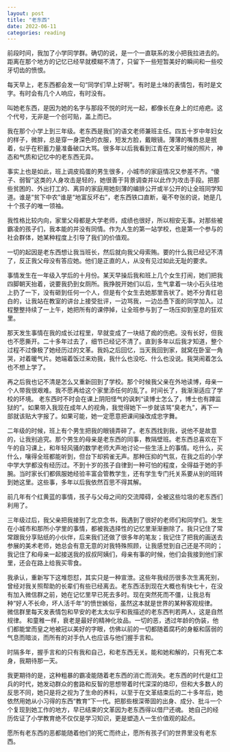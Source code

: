 ```yaml
---
layout: post
title: "老东西"
date: 2022-06-11
categories: reading
---
```


前段时间，我加了小学同学群。确切的说，是一个一直联系的发小把我拉进去的。距离在那个地方的记忆已经早就模糊不清了，只留下一些短暂美好的瞬间和一些咬牙切齿的愤恨。

每天早上，老东西都会发一句“同学们早上好啊”。有时是土味的表情包，有时是文字。有时会有几个人响应，有时没有。

叫她老东西，是因为她的名字与那段不悦的时光一起，都像长在身上的烂疮疤。这个代号，无非是一个创可贴，盖上而已。

我在那个小学上到三年级。老东西是我们的语文老师兼班主任。四五十岁中年妇女的样子，微胖，总是穿一身深色的衣服，短发方脸，戴眼镜。薄薄的嘴唇总是抿着，似乎在积蓄力量准备破口大骂。很多年以后我看到江青在文革时候的照片，神态和气质和记忆中的老东西无异。

事实上也是如此，班上调皮捣蛋的男生很多，小城市的家庭情况又参差不齐。“傻子、弱智”这类的人身攻击是轻的，她很善于背景调查并以此作为攻击手段。把那些贫困的、外出打工的、离异的家庭用她刻薄的编排公开或半公开的让全班同学知道。谁是“贫下中农”谁是“地富反坏右”，老东西铁口直断，毫不夸张的说，她是几十个孩子的唯一领袖。

我性格比较内向，家里父母都是大学老师，成绩也很好，所以相安无事。对那些被霸凌的孩子们，我本能的并没有同情。作为人生的第一站学校，也是第一个参与的社会群体，她某种程度上引导了我们的价值观。

一切的起因是老东西想让我当班长，然后就向我父母索贿。要的什么我已经记不清了，反正我父母没有答应她。他们是正直的人，从没有见过如此无耻的要求。

事情发生在一年级入学后的十月份。某天早操后我和班上几个女生打闹，她们把我四脚朝天抬着，说要我扔到女厕所。我挣脱开她们以后，生气拿着一块小石头往地上扔了一下，没有砸到任何一个人，但是有个女生去她那里告状了。她不分青红皂白的，让我站在教室的讲台上接受批评，一边骂我，一边怂恿下面的同学加入。过程整整持续了一上午，她把所有的课停掉，让全班参与到了一场压抑到窒息的狂欢里。

那天发生事情在我的成长过程里，早就变成了一块结了痂的伤疤。没有长好，但我也不愿撕开。二十多年过去了，细节已经记不清了。直到多年以后我才知道，整个过程不过像极了她经历过的文革。我妈之后回忆，当天我回到家，就窝在卧室一角哭，对着暖气片。她端着饭过来劝我，我什么也没吃、什么也没说。我哭闹着怎么也不想上学了。

再之后我也记不清是怎么又重新回到了学校。那个时候我父亲在外地读博，母亲一个人带我很艰难。我不愿再给这个家里添任何的乱了。时间长了，我渐渐适应了学校的环境。
老东西时不时会在课上阴阳怪气的讽刺“读博士怎么了，博士也有蹲监狱的”。如果带入我现在成年人的视角，我觉得她下一步就该骂“臭老九”，再下一部就该贴大字报了。如果可能，她一定愿意把课间操改成忠字舞。

二年级的时候，班上有个男生把我的眼镜弄碎了。老东西找到我，说他不是故意的，让我别追究。那个男生的母亲是老东西的同事，教隔壁班。老东西总喜欢在下午的自习课上，和年轻风骚的数学老师大声地讨论一些生活上的事情。吃什么，买什么，嚷得全班都能听到，但台下却鸦雀无声。那种压抑的气氛，在我之后的小学中学大学都没有经历过。不到十岁的孩子自律到一种可怕的程度，全得益于她的手腕。当时家长们都佩服她经验丰富会管教学生，还有学生专门托关系要从别的班转到她这里。这些事，多年以后我依然百思不得其解。

前几年有个红黄蓝的事情，孩子与父母之间的交流障碍，全被这些垃圾的老东西们利用了。

三年级过后，我父亲把我接到了北京念书，我遇到了很好的老师们和同学们。发生在小城市和那所小学里的事情，都被我选择性的记忆里渐渐删除了。我只记住了常常跟我分享贴纸的小伙伴，后来我们还做了很多年的笔友；我记住了把我的画送去参展的美术老师，她总会有意无意的对我特殊照顾，让我感觉到自己还是不同的；我记住了和母亲一起接送我的叔叔阿姨们，母亲有事的时候，他们会我接到他们家里，还会在路上给我买零食。

我承认，重新写下这堆怨怼，其实只是一种宣泄。这些年我经历很多次生离死别，曾经对我关照帮助的长辈们有些已经离去。老东西活到现在大概也有快七十，在没有加入微信群之前，她在记忆里早已死去多时。现在突然死而不僵，让我总有种“好人不长命，坏人活千年”的愤世嫉俗，虽然这本就是世界的某种客观规律。
微信群里每天发表情包和早安的老太太似乎和我描述的老东西判若两人，这是自然规律。
和童稚一样，衰老是最好的精神化妆品。一切的恶，透过年龄的伪装，他们都能堂而皇之地被冠以美好的字眼，仿佛以前的一切都随着腐朽的身躯和孱弱的气息而暗淡，而所有的对手仇人也应该与他们握手言和。

时隔多年，握手言和的只有我和自己，和老东西无关。能和她和解的，只有死亡本身，我期待那一天。

我更期待的是，这种粗暴的霸凌能随着老东西的消亡而消失。老东西的时代是红卫兵的时代，她发动群众的套路和反智的思想带着时代深深的烙印，但和大多数人的反思不同，她只是将之视为了生命的养料，以至于在文革结束后的二十多年后，她依然用她从小习得的东西“教育”下一代。把那些根深蒂固的出身、成分、批斗一个个复现到她工作的地方，早已结束的文革因为老东西得以借尸还魂。
她自己的经历佐证了小学教育绝不仅仅是学习知识，更是塑造人一生价值观的起点。

愿所有老东西的恶都能随着他们的死亡而终止，愿所有孩子们的世界里没有老东西。